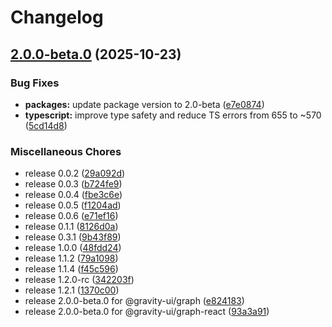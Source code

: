 # Changelog

## [2.0.0-beta.0](https://github.com/gravity-ui/graph/compare/@gravity-ui/graph-react-2.0.0-beta.0...@gravity-ui/graph-react-v2.0.0-beta.0) (2025-10-23)


### Bug Fixes

* **packages:** update package version to 2.0-beta ([e7e0874](https://github.com/gravity-ui/graph/commit/e7e08749948ecd5175d7ad2653916b00090f77f9))
* **typescript:** improve type safety and reduce TS errors from 655 to ~570 ([5cd14d8](https://github.com/gravity-ui/graph/commit/5cd14d8422981eea8b2d5a31f27dbdeaf38d0d72))


### Miscellaneous Chores

* release 0.0.2 ([29a092d](https://github.com/gravity-ui/graph/commit/29a092d1f3d74759dc0cd322b4bc08c4777fc3af))
* release 0.0.3 ([b724fe9](https://github.com/gravity-ui/graph/commit/b724fe983595c3964a50ba344d702c350eb0f073))
* release 0.0.4 ([fbe3c6e](https://github.com/gravity-ui/graph/commit/fbe3c6eba9c72bdf004168c6370dfc09f2c63b85))
* release 0.0.5 ([f1204ad](https://github.com/gravity-ui/graph/commit/f1204ad4d47128f2352fcd100a18418c0fe9b38f))
* release 0.0.6 ([e71ef16](https://github.com/gravity-ui/graph/commit/e71ef16d9a3d2c36a531e9224ba8d5180956743e))
* release 0.1.1 ([8126d0a](https://github.com/gravity-ui/graph/commit/8126d0ad61d9427d48857fd1d6768742ab36636d))
* release 0.3.1 ([9b43f89](https://github.com/gravity-ui/graph/commit/9b43f89c36a259c7121268da4d53fcb0517b20c9))
* release 1.0.0 ([48fdd24](https://github.com/gravity-ui/graph/commit/48fdd24c63c3653adc18cd1d3ce5e2c353384efa))
* release 1.1.2 ([79a1098](https://github.com/gravity-ui/graph/commit/79a109807fbd96118732c5a4082da2aba7ab1c71))
* release 1.1.4 ([f45c596](https://github.com/gravity-ui/graph/commit/f45c596e271d7d696a4b11960e8d7a208c3bbb4a))
* release 1.2.0-rc ([342203f](https://github.com/gravity-ui/graph/commit/342203f9f53ae9d9bce0ad8224bce0939cf44893))
* release 1.2.1 ([1370c00](https://github.com/gravity-ui/graph/commit/1370c009e15070b201f710b60df280c924f7883f))
* release 2.0.0-beta.0 for @gravity-ui/graph ([e824183](https://github.com/gravity-ui/graph/commit/e8241837175e820afaaac8bd1a8b48b2da8b22ca))
* release 2.0.0-beta.0 for @gravity-ui/graph-react ([93a3a91](https://github.com/gravity-ui/graph/commit/93a3a91ef65a1007e960dd8c7a733c460dcc48c1))
